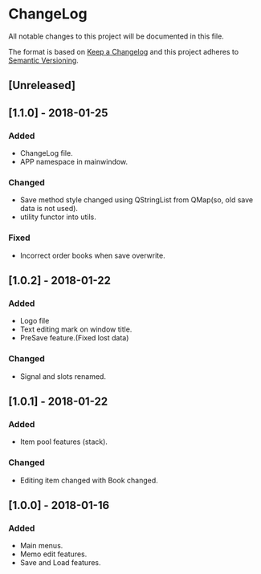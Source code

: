 # ChangeLog
All notable changes to this project will be documented in this file.

The format is based on [Keep a Changelog](http://keepachangelog.com/en/1.0.0/)
and this project adheres to [Semantic Versioning](http://semver.org/spec/v2.0.0.html).

## [Unreleased]

## [1.1.0] - 2018-01-25
### Added
- ChangeLog file.
- APP namespace in mainwindow.

### Changed
- Save method style changed using QStringList from QMap(so, old save data is not used).
- utility functor into utils.

### Fixed
- Incorrect order books when save overwrite.

## [1.0.2] - 2018-01-22
### Added
- Logo file
- Text editing mark on window title.
- PreSave feature.(Fixed lost data)

### Changed
- Signal and slots renamed.

## [1.0.1] - 2018-01-22
### Added
- Item pool features (stack).

### Changed
- Editing item changed with Book changed.

## [1.0.0] - 2018-01-16
### Added
- Main menus.
- Memo edit features.
- Save and Load features.
